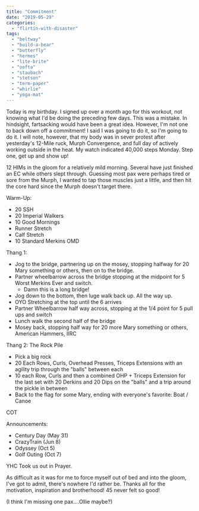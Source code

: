 ```yaml
---
title: "Commitment"
date: "2019-05-29"
categories: 
  - "flirtin-with-disaster"
tags: 
  - "beltway"
  - "build-a-bear"
  - "butterfly"
  - "hermes"
  - "lite-brite"
  - "oofta"
  - "staubach"
  - "stetson"
  - "term-paper"
  - "whirlie"
  - "yoga-mat"
---
```


Today is my birthday. I signed up over a month ago for this workout, not knowing what I'd be doing the preceding few days. This was a mistake. In hindsight, fartsacking would have been a great idea. However, I'm not one to back down off a commitment! I said I was going to do it, so I'm going to do it. I will note, however, that my body was in sever protest after yesterday's 12-Mile ruck, Murph Convergence, and full day of actively working outside in the heat. My watch indicated 40,000 steps Monday. Step one, get up and show up!

12 HIMs in the gloom for a relatively mild morning. Several have just finished an EC while others slept through. Guessing most pax were perhaps tired or sore from the Murph, I wanted to tap those muscles just a little, and then hit the core hard since the Murph doesn't target there.

Warm-Up:

- 20 SSH
- 20 Imperial Walkers
- 10 Good Mornings
- Runner Stretch
- Calf Stretch
- 10 Standard Merkins OMD

Thang 1:

- Jog to the bridge, partnering up on the mosey, stopping halfway for 20 Mary something or others, then on to the bridge.
- Partner wheelbarrow across the bridge stopping at the midpoint for 5 Worst Merkins Ever and switch.
    - Damn this is a long bridge!
- Jog down to the bottom, then luge walk back up. All the way up.
- OYO Stretching at the top until the 6 arrives
- Partner Wheelbarrow half way across, stopping at the 1/4 point for 5 pull ups and switch
- Lunch walk the second half of the bridge
- Mosey back, stopping half way for 20 more Mary something or others, American Hammers, IIRC

Thang 2: The Rock Pile

- Pick a big rock
- 20 Each Rows, Curls, Overhead Presses, Triceps Extensions with an agility trip through the "balls" between each
- 10 each Row, Curls and then a combined OHP + Triceps Extension for the last set with 20 Derkins and 20 Dips on the "balls" and a trip around the pickle in between
- Back to the flag for some Mary, ending with everyone's favorite: Boat / Canoe

COT

Announcements:

- Century Day (May 31)
- CrazyTrain (Jun 8)
- Odyssey (Oct 5)
- Golf Outing (Oct 7)

YHC Took us out in Prayer.

As difficult as it was for me to force myself out of bed and into the gloom, I've got to admit, there's nowhere I'd rather be. Thanks all for the motivation, inspiration and brotherhood! 45 never felt so good!

(I think I'm missing one pax....Ollie maybe?)
